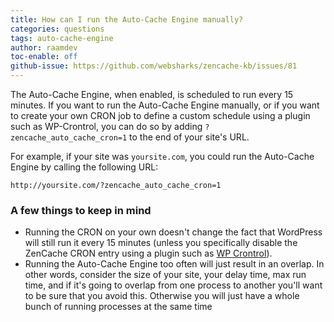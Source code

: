 ```yaml
---
title: How can I run the Auto-Cache Engine manually?
categories: questions
tags: auto-cache-engine
author: raamdev
toc-enable: off
github-issue: https://github.com/websharks/zencache-kb/issues/81
---
```


The Auto-Cache Engine, when enabled, is scheduled to run every 15 minutes. If you want to run the Auto-Cache Engine manually, or if you want to create your own CRON job to define a custom schedule using a plugin such as WP-Crontrol, you can do so by adding `?zencache_auto_cache_cron=1` to the end of your site's URL.

For example, if your site was `yoursite.com`, you could run the Auto-Cache Engine by calling the following URL:

```
http://yoursite.com/?zencache_auto_cache_cron=1
```

### A few things to keep in mind

- Running the CRON on your own doesn't change the fact that WordPress will still run it every 15 minutes (unless you specifically disable the ZenCache CRON entry using a plugin such as [WP Crontrol](https://wordpress.org/plugins/wp-crontrol/)).
- Running the Auto-Cache Engine too often will just result in an overlap. In other words, consider the size of your site, your delay time, max run time, and if it's going to overlap from one process to another you'll want to be sure that you avoid this. Otherwise you will just have a whole bunch of running processes at the same time